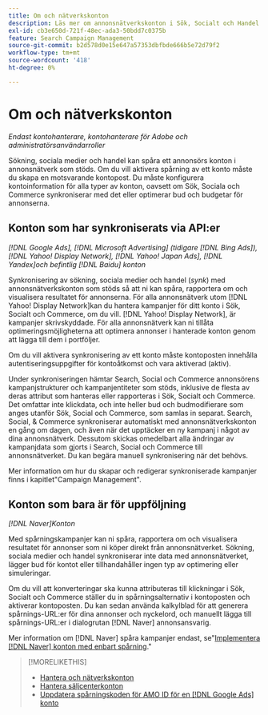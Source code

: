 ```yaml
---
title: Om och nätverkskonton
description: Läs mer om annonsnätverkskonton i Sök, Socialt och Handel.
exl-id: cb3e650d-721f-48ec-ada3-50bdd7c0375b
feature: Search Campaign Management
source-git-commit: b2d578d0e15e647a57353dbfbde666b5e72d79f2
workflow-type: tm+mt
source-wordcount: '418'
ht-degree: 0%

---
```


# Om och nätverkskonton

*Endast kontohanterare, kontohanterare för Adobe och administratörsanvändarroller*

Sökning, sociala medier och handel kan spåra ett annonsörs konton i annonsnätverk som stöds. Om du vill aktivera spårning av ett konto måste du skapa en motsvarande kontopost. Du måste konfigurera kontoinformation för alla typer av konton, oavsett om Sök, Sociala och Commerce synkroniserar med det eller optimerar bud och budgetar för annonserna.

## Konton som har synkroniserats via API:er

*[!DNL Google Ads], [!DNL Microsoft Advertising] (tidigare [!DNL Bing Ads]), [!DNL Yahoo! Display Network], [!DNL Yahoo! Japan Ads], [!DNL Yandex]och befintlig [!DNL Baidu] konton*

Synkronisering av sökning, sociala medier och handel (*synk*) med annonsnätverkskonton som stöds så att ni kan spåra, rapportera om och visualisera resultatet för annonserna. För alla annonsnätverk utom [!DNL Yahoo! Display Network]kan du hantera kampanjer för ditt konto i Sök, Socialt och Commerce, om du vill. [!DNL Yahoo! Display Network], är kampanjer skrivskyddade. För alla annonsnätverk kan ni tillåta optimeringsmöjligheterna att optimera annonser i hanterade konton genom att lägga till dem i portföljer.

Om du vill aktivera synkronisering av ett konto måste kontoposten innehålla autentiseringsuppgifter för kontoåtkomst och vara aktiverad (aktiv).

Under synkroniseringen hämtar Search, Social och Commerce annonsörens kampanjstrukturer och kampanjentiteter som stöds, inklusive de flesta av deras attribut som hanteras eller rapporteras i Sök, Socialt och Commerce. Det omfattar inte klickdata, och inte heller bud och budmodifierare som anges utanför Sök, Social och Commerce, som samlas in separat. Search, Social, &amp; Commerce synkroniserar automatiskt med annonsnätverkskonton en gång om dagen, och även när det upptäcker en ny kampanj i något av dina annonsnätverk. Dessutom skickas omedelbart alla ändringar av kampanjdata som gjorts i Search, Social och Commerce till annonsnätverket. Du kan begära manuell synkronisering när det behövs.

Mer information om hur du skapar och redigerar synkroniserade kampanjer finns i kapitlet&quot;Campaign Management&quot;.

## Konton som bara är för uppföljning

*[!DNL Naver]Konton*

Med spårningskampanjer kan ni spåra, rapportera om och visualisera resultatet för annonser som ni köper direkt från annonsnätverket. Sökning, sociala medier och handel synkroniserar inte data med annonsnätverket, lägger bud för kontot eller tillhandahåller ingen typ av optimering eller simuleringar.

Om du vill att konverteringar ska kunna attributeras till klickningar i Sök, Socialt och Commerce ställer du in spårningsalternativ i kontoposten och aktiverar kontoposten. Du kan sedan använda kalkylblad för att generera spårnings-URL:er för dina annonser och nyckelord, och manuellt lägga till spårnings-URL:er i dialogrutan [!DNL Naver] annonsansvarig.

Mer information om [!DNL Naver] spåra kampanjer endast, se&quot;[Implementera [!DNL Naver] konton med enbart spårning](/help/search-social-commerce/campaign-management/naver-tracking-only-account-implement.md).&quot;

>[!MORELIKETHIS]
>
>* [Hantera och nätverkskonton](ad-network-account-manage.md)
>* [Hantera säljcenterkonton](merchant-account-manage.md)
>* [Uppdatera spårningskoden för AMO ID för en [!DNL Google Ads] konto](update-amo-id-google.md)
